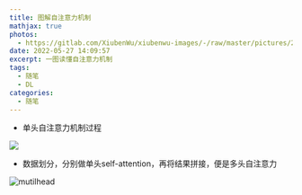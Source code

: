 ```yaml
---
title: 图解自注意力机制
mathjax: true
photos: 
  - https://gitlab.com/XiubenWu/xiubenwu-images/-/raw/master/pictures/2022/05/27_14_14_39_20220527selfattention1.png
date: 2022-05-27 14:09:57
excerpt: 一图读懂自注意力机制
tags:
  - 随笔
  - DL
categories:
  -	随笔
---
```


- 单头自注意力机制过程

![](https://gitlab.com/XiubenWu/xiubenwu-images/-/raw/master/pictures/2022/05/27_14_14_39_20220527selfattention1.png)

- 数据划分，分别做单头self-attention，再将结果拼接，便是多头自注意力

![mutilhead](https://gitlab.com/XiubenWu/xiubenwu-images/-/raw/master/pictures/2022/05/27_14_15_46_20220527selfattention2.png)

